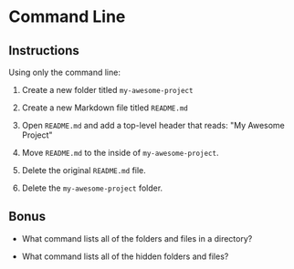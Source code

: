 # Command Line

## Instructions

Using only the command line:

1. Create a new folder titled `my-awesome-project`

2. Create a new Markdown file titled `README.md`

3. Open `README.md` and add a top-level header that reads: "My Awesome Project"

3. Move `README.md` to the inside of `my-awesome-project`.

4. Delete the original `README.md` file.

5. Delete the `my-awesome-project` folder.

## Bonus

- What command lists all of the folders and files in a directory?

- What command lists all of the hidden folders and files?